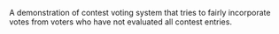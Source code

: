 A demonstration of contest voting system that tries to fairly incorporate votes from voters who have not evaluated all
contest entries.

